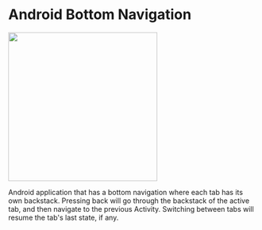 # Android Bottom Navigation

<img src="https://github.com/vutaia/ANav/blob/master/anav.gif" width="300"/>

Android application that has a bottom navigation where each tab has its own backstack. Pressing back will go through the backstack of the active tab, and then navigate to the previous Activity. Switching between tabs will resume the tab's last state, if any.
